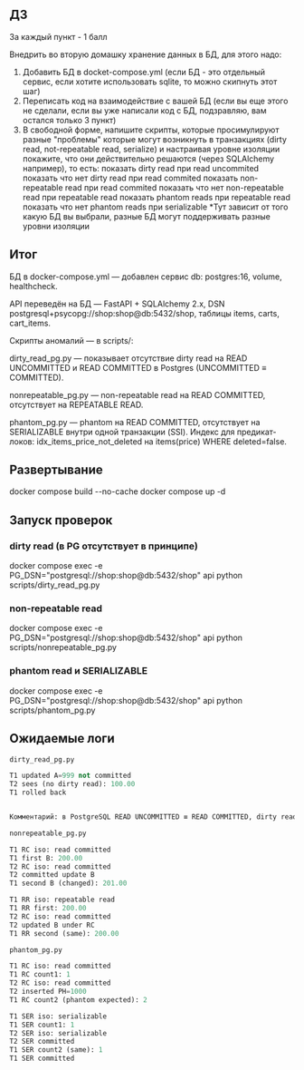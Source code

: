 ## ДЗ

За каждый пункт - 1 балл

Внедрить во вторую домашку хранение данных в БД, для этого надо:
1) Добавить БД в docket-compose.yml (если БД - это отдельный сервис, если хотите использовать sqlite, то можно скипнуть этот шаг)
2) Переписать код на взаимодействие с вашей БД (если вы еще этого не сделали, если вы уже написали код с БД, подзравляю, вам остался только 3 пункт)
3) В свободной форме, напишите скрипты, которые просимулируют разные "проблемы" которые могут возникнуть в транзакциях (dirty read, not-repeatable read, serialize) и настраивая уровне изоляции покажите, что они действительно решаются (через SQLAlchemy например), то есть:
показать dirty read при read uncommited
показать что нет dirty read при read commited
показать non-repeatable read при read commited
показать что нет non-repeatable read при repeatable read
показать  phantom reads при repeatable read
показать что нет phantom reads при serializable
*Тут зависит от того какую БД вы выбрали, разные БД могут поддерживать разные уровни изоляции

## Итог
БД в docker-compose.yml — добавлен сервис db: postgres:16, volume, healthcheck.

API переведён на БД — FastAPI + SQLAlchemy 2.x, DSN postgresql+psycopg://shop:shop@db:5432/shop, таблицы items, carts, cart_items.

Скрипты аномалий — в scripts/:

dirty_read_pg.py — показывает отсутствие dirty read на READ UNCOMMITTED и READ COMMITTED в Postgres (UNCOMMITTED ≡ COMMITTED).

nonrepeatable_pg.py — non-repeatable read на READ COMMITTED, отсутствует на REPEATABLE READ.

phantom_pg.py — phantom на READ COMMITTED, отсутствует на SERIALIZABLE внутри одной транзакции (SSI).
Индекс для предикат-локов: idx_items_price_not_deleted на items(price) WHERE deleted=false.

## Развертывание
docker compose build --no-cache
docker compose up -d

## Запуск проверок
### dirty read (в PG отсутствует в принципе)
docker compose exec -e PG_DSN="postgresql://shop:shop@db:5432/shop" api python scripts/dirty_read_pg.py

### non-repeatable read
docker compose exec -e PG_DSN="postgresql://shop:shop@db:5432/shop" api python scripts/nonrepeatable_pg.py

### phantom read и SERIALIZABLE
docker compose exec -e PG_DSN="postgresql://shop:shop@db:5432/shop" api python scripts/phantom_pg.py

## Ожидаемые логи

```python
dirty_read_pg.py

T1 updated A=999 not committed
T2 sees (no dirty read): 100.00
T1 rolled back


Комментарий: в PostgreSQL READ UNCOMMITTED ≡ READ COMMITTED, dirty read недостижим.~~
```
```python
nonrepeatable_pg.py

T1 RC iso: read committed
T1 first B: 200.00
T2 RC iso: read committed
T2 committed update B
T1 second B (changed): 201.00

T1 RR iso: repeatable read
T1 RR first: 200.00
T2 RC iso: read committed
T2 updated B under RC
T1 RR second (same): 200.00
```
```python
phantom_pg.py

T1 RC iso: read committed
T1 RC count1: 1
T2 RC iso: read committed
T2 inserted PH=1000
T1 RC count2 (phantom expected): 2

T1 SER iso: serializable
T1 SER count1: 1
T2 SER iso: serializable
T2 SER committed
T1 SER count2 (same): 1
T1 SER committed
```